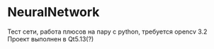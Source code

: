 # NeuralNetwork
Тест сети, работа плюсов на пару с python, 
требуется opencv 3.2
Проект выполнен в Qt5.13(?)

